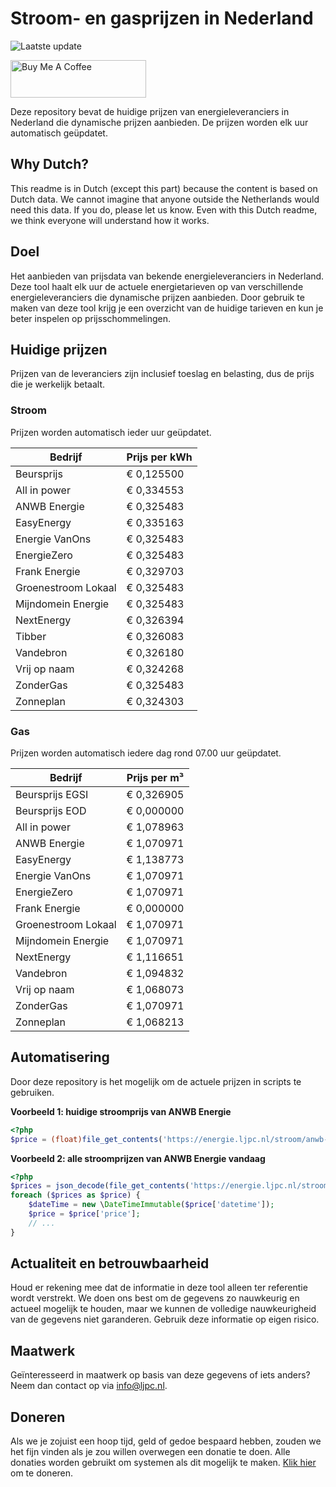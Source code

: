 # Stroom- en gasprijzen in Nederland

![Laatste update](https://img.shields.io/badge/laatste%20update-2023--09--01%2018%3A00%20CET-brightgreen)

<a href="https://www.buymeacoffee.com/Lars-" target="_blank"><img src="https://cdn.buymeacoffee.com/buttons/v2/default-orange.png" alt="Buy Me A Coffee" height="60" style="height: 60px !important;width: 217px !important;" ></a>

Deze repository bevat de huidige prijzen van energieleveranciers in Nederland die dynamische prijzen aanbieden. De prijzen worden elk uur automatisch geüpdatet.

## Why Dutch?

This readme is in Dutch (except this part) because the content is based on Dutch data. We cannot imagine that anyone outside the Netherlands would need this data. If you do, please let us know. Even with this Dutch readme, we think
everyone will understand how it works.

## Doel

Het aanbieden van prijsdata van bekende energieleveranciers in Nederland. Deze tool haalt elk uur de actuele energietarieven op van verschillende energieleveranciers die dynamische prijzen aanbieden. Door gebruik te maken van deze tool
krijg je een overzicht van de huidige tarieven en kun je beter inspelen op prijsschommelingen.

## Huidige prijzen

Prijzen van de leveranciers zijn inclusief toeslag en belasting, dus de prijs die je werkelijk betaalt.

### Stroom

Prijzen worden automatisch ieder uur geüpdatet.

 Bedrijf | Prijs per kWh 
---------|---------------
Beursprijs | € 0,125500
All in power | € 0,334553
ANWB Energie | € 0,325483
EasyEnergy | € 0,335163
Energie VanOns | € 0,325483
EnergieZero | € 0,325483
Frank Energie | € 0,329703
Groenestroom Lokaal | € 0,325483
Mijndomein Energie | € 0,325483
NextEnergy | € 0,326394
Tibber | € 0,326083
Vandebron | € 0,326180
Vrij op naam | € 0,324268
ZonderGas | € 0,325483
Zonneplan | € 0,324303


### Gas

Prijzen worden automatisch iedere dag rond 07.00 uur geüpdatet.

 Bedrijf | Prijs per m³ 
---------|--------------
Beursprijs EGSI | € 0,326905
Beursprijs EOD | € 0,000000
All in power | € 1,078963
ANWB Energie | € 1,070971
EasyEnergy | € 1,138773
Energie VanOns | € 1,070971
EnergieZero | € 1,070971
Frank Energie | € 0,000000
Groenestroom Lokaal | € 1,070971
Mijndomein Energie | € 1,070971
NextEnergy | € 1,116651
Vandebron | € 1,094832
Vrij op naam | € 1,068073
ZonderGas | € 1,070971
Zonneplan | € 1,068213


## Automatisering

Door deze repository is het mogelijk om de actuele prijzen in scripts te gebruiken.

**Voorbeeld 1: huidige stroomprijs van ANWB Energie**

```php
<?php
$price = (float)file_get_contents('https://energie.ljpc.nl/stroom/anwb-energie-nu.txt');

```

**Voorbeeld 2: alle stroomprijzen van ANWB Energie vandaag**

```php
<?php
$prices = json_decode(file_get_contents('https://energie.ljpc.nl/stroom/all-in-power-vandaag.json'),true);
foreach ($prices as $price) {
    $dateTime = new \DateTimeImmutable($price['datetime']);
    $price = $price['price'];
    // ...
}
```

## Actualiteit en betrouwbaarheid

Houd er rekening mee dat de informatie in deze tool alleen ter referentie wordt verstrekt. We doen ons best om de gegevens zo nauwkeurig en actueel mogelijk te houden, maar we kunnen de volledige nauwkeurigheid van de gegevens niet
garanderen. Gebruik deze informatie op eigen risico.

## Maatwerk

Geïnteresseerd in maatwerk op basis van deze gegevens of iets anders? Neem dan contact op
via [info@ljpc.nl](mailto:info@ljpc.nl?subject=Energie%20prijzen).

## Doneren

Als we je zojuist een hoop tijd, geld of gedoe bespaard hebben, zouden we het fijn vinden als je zou willen overwegen een
donatie te doen. Alle donaties worden gebruikt om systemen als dit mogelijk te
maken. [Klik hier](https://www.buymeacoffee.com/Lars-) om te doneren.
